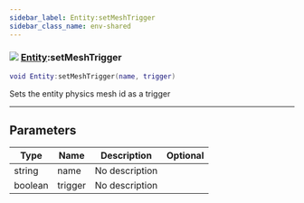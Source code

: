 ```yaml
---
sidebar_label: Entity:setMeshTrigger
sidebar_class_name: env-shared
---
```


### ![](/img/wiki/shared.png) [Entity](../entity/README.md):setMeshTrigger

```lua
void Entity:setMeshTrigger(name, trigger)
```

Sets the entity physics mesh id as a trigger<br/>

-----------------
## Parameters

| Type   | Name | Description | Optional |
| ------ | ---- | ----------- | -------: |
| string | name | No description |   |
| boolean | trigger | No description |   |
